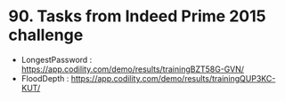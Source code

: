 # 90. Tasks from Indeed Prime 2015 challenge
- LongestPassword : https://app.codility.com/demo/results/trainingBZT58G-GVN/
- FloodDepth : https://app.codility.com/demo/results/trainingQUP3KC-KUT/

